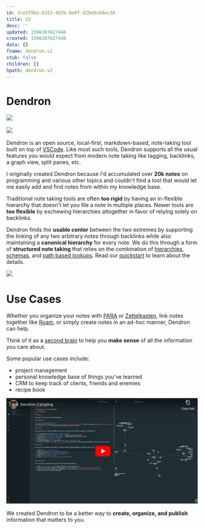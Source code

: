 ```yaml
---
id: 2ce3f0ba-b353-493b-8e07-929e9c64ec38
title: V2
desc: ''
updated: 1596307627446
created: 1596307627446
data: {}
fname: dendron.v2
stub: false
children: []
hpath: dendron.v2
---
```



# Dendron
![](https://travis-ci.com/dendronhq/dendron.svg?branch=master)

![](https://foundation-prod-assetspublic53c57cce-8cpvgjldwysl.s3-us-west-2.amazonaws.com/assets/logo-256.png)


Dendron is an open source, local-first, markdown-based, note-taking tool built on top of [VSCode](https://code.visualstudio.com/). Like most such tools,  Dendron supports all the usual features you would expect from modern note taking like tagging, backlinks, a graph view, split panes, etc. 

I originally created Dendron because I'd accumulated over **20k notes** on programming and various other topics and couldn't find a tool that would let me easily add and find notes from within my knowledge base. 

Traditional note taking tools are often **too rigid** by having an in-flexible hierarchy that doesn't let you file a note in multiple places. Newer tools are **too flexible** by eschewing hierarchies altogether in favor of relying solely on backlinks. 

Dendron finds the **usable center** between the two extremes by supporting the linking of any two arbitrary notes through backlinks while also maintaining a **canonical hierarchy** for every note. We do this through a form of **structured note taking** that relies on the combination of [hierarchies](f3a41725-c5e5-4851-a6ed-5f541054d409), [schemas](c5e5adde-5459-409b-b34d-a0d75cbb1052), and [path based lookups](a7c3a810-28c8-4b47-96a6-8156b1524af3). Read our [quickstart](e86ac3ab-dbe1-47a1-bcd7-9df0d0490b40) to learn about the details.

![](https://foundation-prod-assetspublic53c57cce-8cpvgjldwysl.s3-us-west-2.amazonaws.com/assets/images/graph-intro.gif)

# Use Cases

Whether you organize your notes with [PARA](https://fortelabs.co/blog/para/) or [Zettelkasten](https://zettelkasten.de/), link notes together like [Roam](https://roamresearch.com/), or simply create notes in an ad-hoc manner, Dendron can help.

Think of it as a [second brain](https://www.buildingasecondbrain.com/) to help you **make sense** of all the information you care about.

Some popular use cases include:
- project management 
- personal knowledge base of things you've learned
- CRM to keep track of clients, friends and enemies
- recipe book 

<a href="https://youtu.be/6rwWUalr9Ac">![](/assets/images/2020-08-01-14-51-46.png)</a>

We created Dendron to be a better way to **create, organize, and publish** information that matters to you. 
